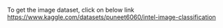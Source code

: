 To get the image dataset, click on below link
https://www.kaggle.com/datasets/puneet6060/intel-image-classification
